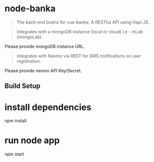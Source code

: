 # node-banka

> The back-end brains for vue-banka. A RESTful API using Hapi JS.

> Integrates with a mongoDB instance (local or cloud) i.e - mLab (mongoLab).

Please provide mongoDB instance URL.

> Integrates with Nexmo via REST for SMS notifications on user registration.

Please provide nexmo API Key/Secret.

## Build Setup
# install dependencies
npm install

# run node app
npm start

